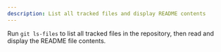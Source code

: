```yaml
---
description: List all tracked files and display README contents
---
```


Run `git ls-files` to list all tracked files in the repository, then read and display the README file contents.

